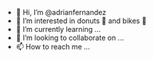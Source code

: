 - 👋 Hi, I’m @adrianfernandez
- 👀 I’m interested in donuts 🍩 and bikes 🚴
- 🌱 I’m currently learning ...
- 💞️ I’m looking to collaborate on ...
- 📫 How to reach me ...

<!---
adrianfernandez/adrianfernandez is a ✨ special ✨ repository because its `README.md` (this file) appears on your GitHub profile.
You can click the Preview link to take a look at your changes.
--->
